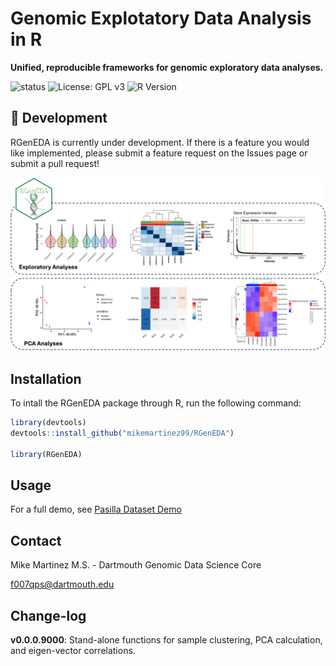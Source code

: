 # Genomic Explotatory Data Analysis in R

**Unified, reproducible frameworks for genomic exploratory data analyses.**

![status](https://img.shields.io/badge/status-in--development-orange)
![License: GPL v3](https://img.shields.io/badge/License-GPLv3-blue.svg)
![R Version](https://img.shields.io/badge/R-4.4.3-blue)

## 🚧 Development

RGenEDA is currently under development. If there is a feature you would like implemented, please submit a feature request on the Issues page or submit a pull request!


![Alt text](img/examples.png)

## Installation
To intall the RGenEDA package through R, run the following command:

```r
library(devtools)
devtools::install_github("mikemartinez99/RGenEDA")

library(RGenEDA)

```

## Usage
For a full demo, see [Pasilla Dataset Demo](https://github.com/mikemartinez99/RGenEDA/blob/main/vignettes/introduction.md)

## Contact
Mike Martinez M.S. - Dartmouth Genomic Data Science Core

f007qps@dartmouth.edu

## Change-log

**v0.0.0.9000**: Stand-alone functions for sample clustering, PCA calculation, and eigen-vector correlations.








